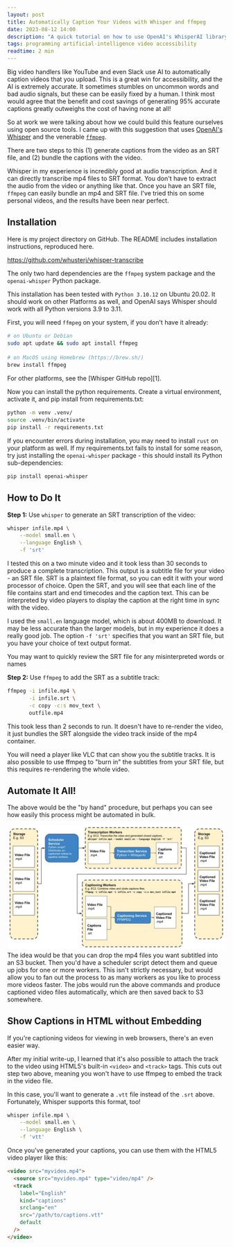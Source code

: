 ```yaml
---
layout: post
title: Automatically Caption Your Videos with Whisper and ffmpeg
date: 2023-08-12 14:00
description: "A quick tutorial on how to use OpenAI's WhisperAI library to automatically generate high-quality closed captions for your videos and attach them to your videos using ffmpeg. This process is entirely offline, meaning it's efficient and safe from prying eyes!"
tags: programming artificial-intelligence video accessibility
readtime: 2 min
---
```


Big video handlers like YouTube and even Slack use AI to automatically caption videos that you upload. This is a great win for accessibility, and the AI is extremely accurate. It sometimes stumbles on uncommon words and bad audio signals, but these can be easily fixed by a human. I think most would agree that the benefit and cost savings of generating 95% accurate captions greatly outweighs the cost of having none at all!

So at work we were talking about how we could build this feature ourselves using open source tools. I came up with this suggestion that uses [OpenAI's Whisper](https://github.com/openai/whisper) and the venerable [`ffmpeg`](https://www.ffmpeg.org/).

There are two steps to this (1) generate captions from the video as an SRT file, and (2) bundle the captions with the video.

Whisper in my experience is incredibly good at audio transcription. And it can directly transcribe mp4 files to SRT format. You don't have to extract the audio from the video or anything like that. Once you have an SRT file, `ffmpeg` can easily bundle an mp4 and SRT file. I've tried this on some personal videos, and the results have been near perfect.

## Installation

Here is my project directory on GitHub. The README includes installation instructions, reproduced here.

https://github.com/whusterj/whisper-transcribe

The only two hard dependencies are the `ffmpeg` system package and the `openai-whisper` Python package.

This installation has been tested with `Python 3.10.12` on Ubuntu 20.02. It should work on other Platforms as well, and OpenAI says Whisper should work with all Python versions 3.9 to 3.11.

First, you will need `ffmpeg` on your system, if you don't have it already:

```bash
# on Ubuntu or Debian
sudo apt update && sudo apt install ffmpeg

# on MacOS using Homebrew (https://brew.sh/)
brew install ffmpeg
```

For other platforms, see the [Whisper GitHub repo][1].

Now you can install the python requirements. Create a virtual environment, activate it, and pip install from requirements.txt:

```bash
python -m venv .venv/
source .venv/bin/activate
pip install -r requirements.txt
```

If you encounter errors during installation, you may need to install `rust` on your platform as well. If my requirements.txt fails to install for some reason, try just installing the `openai-whisper` package - this should install its Python sub-dependencies:

```bash
pip install openai-whisper
```

## How to Do It

**Step 1:** Use `whisper` to generate an SRT transcription of the video:

```bash
whisper infile.mp4 \
    --model small.en \
    --language English \
    -f 'srt'
```

I tested this on a two minute video and it took less than 30 seconds to produce a complete transcription. This output is a subtitle file for your video - an SRT file. SRT is a plaintext file format, so you can edit it with your word processor of choice. Open the SRT, and you will see that each line of the file contains start and end timecodes and the caption text. This can be interpreted by video players to display the caption at the right time in sync with the video.

I used the `small.en` language model, which is about 400MB to download. It may be less accurate than the larger models, but in my experience it does a really good job. The option `-f 'srt'` specifies that you want an SRT file, but you have your choice of text output format.

You may want to quickly review the SRT file for any misinterpreted words or names

**Step 2:** Use `ffmpeg` to add the SRT as a subtitle track:

```bash
ffmpeg -i infile.mp4 \
       -i infile.srt \
       -c copy -c:s mov_text \
       outfile.mp4
```

This took less than 2 seconds to run. It doesn't have to re-render the video, it just bundles the SRT alongside the video track inside of the mp4 container.

You will need a player like VLC that can show you the subtitle tracks. It is also possible to use ffmpeg to "burn in" the subtitles from your SRT file, but this requires re-rendering the whole video.

## Automate It All!

The above would be the "by hand" procedure, but perhaps you can see how easily this process might be automated in bulk.

![Automatic Video Captioning Pipeline Sketch](/static/images/posts/2023-08-12-closed-captioning-data-pipeline-sketch.jpg)
The idea would be that you can drop the mp4 files you want subtitled into an S3 bucket. Then you'd have a scheduler script detect them and queue up jobs for one or more workers. This isn't strictly necessary, but would allow you to fan out the process to as many workers as you like to process more videos faster. The jobs would run the above commands and produce captioned video files automatically, which are then saved back to S3 somewhere.

## Show Captions in HTML without Embedding

If you're captioning videos for viewing in web browsers, there's an even easier way.

After my initial write-up, I learned that it's also possible to attach the track to the video using HTML5's built-in `<video>` and `<track>` tags. This cuts out step two above, meaning you won't have to use ffmpeg to embed the track in the video file.

In this case, you'll want to generate a `.vtt` file instead of the `.srt` above. Fortunately, Whisper supports this format, too!

```bash
whisper infile.mp4 \
    --model small.en \
    --language English \
    -f 'vtt'
```

Once you've generated your captions, you can use them with the HTML5 video player like this:

```html
<video src="myvideo.mp4">
  <source src="myvideo.mp4" type="video/mp4" />
  <track
    label="English"
    kind="captions"
    srclang="en"
    src="/path/to/captions.vtt"
    default
  />
</video>
```
